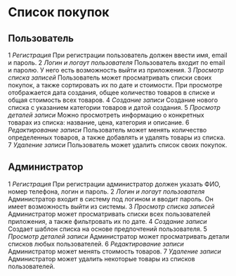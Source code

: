 # Список покупок

## Пользователь
1 *Регистрация* При регистрации пользователь должен ввести имя, email и пароль.
2 *Логин и логаут пользователя* Пользователь входит по email и паролю. У него есть возможность выйти из приложения.
3 *Просмотр списка записей* Пользователь может просматривать списки своих покупок, а также сортировать их по дате и стоимости. При просмотре отображается дата создания, общее количество товаров в списке и общая стоимость всех товаров.
4 *Создание записи* Создание нового списка с указанием категории товаров и датой создания.
5 *Просмотр деталей записи* Можно просмотреть информацию о конкретных товарах из списка: название, цена, категория и описание.
6 *Редактирование записи* Пользователь может менять количество определенных товаров, а также добавлять и удалять товары из списка.
7 *Удаление записи* Пользователь может удалить список своих покупок.

## Администратор
1 *Регистрация* При регистрации администратор должен указать ФИО, номер телефона, логин и пароль.
2 *Логин и логаут пользователя* Администратор входит в систему под логином и вводит пароль. Он имеет возможность выйти из системы.
3 *Просмотр списка записей* Администратор может просматривать списки всех пользователей приложения, а также фильтровать их по дате.
4 *Создание записи* Создает шаблон списка на основе предпочтений пользователя.
5 *Просмотр деталей записи* Администратор может просматривать детали списков любых пользователей.
6 *Редактирование записи* Администратор может менять стоимость товаров.
7 *Удаление записи* Администратор может удалить некоторые товары из списков пользователей.

